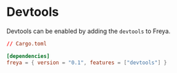 # Devtools

Devtools can be enabled by adding the `devtools` to Freya.


```toml
// Cargo.toml

[dependencies]
freya = { version = "0.1", features = ["devtools"] }

```

